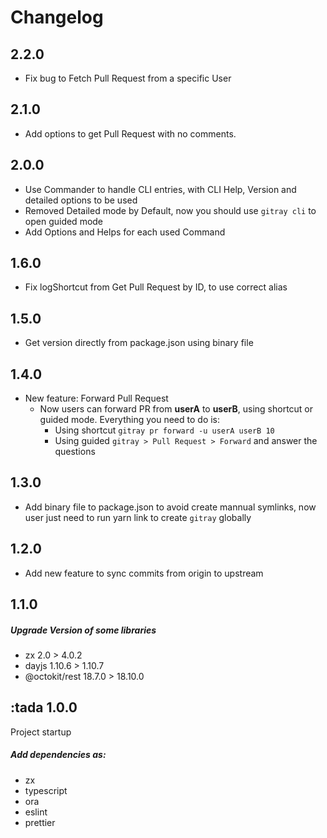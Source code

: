 # Changelog

## 2.2.0

* Fix bug to Fetch Pull Request from a specific User

## 2.1.0

* Add options to get Pull Request with no comments.

## 2.0.0

* Use Commander to handle CLI entries, with CLI Help, Version and detailed options to be used
* Removed Detailed mode by Default, now you should use `gitray cli` to open guided mode
* Add Options and Helps for each used Command

## 1.6.0

* Fix logShortcut from Get Pull Request by ID, to use correct alias 

## 1.5.0

* Get version directly from package.json using binary file

## 1.4.0

* New feature: Forward Pull Request
    * Now users can forward PR from **userA** to **userB**, using shortcut or guided mode.
    Everything you need to do is:
        * Using shortcut `gitray pr forward -u userA userB 10`
        * Using guided `gitray > Pull Request > Forward` and answer the questions

## 1.3.0

*  Add binary file to package.json to avoid create mannual symlinks, now user just need to run yarn link to create `gitray` globally


## 1.2.0

* Add new feature to sync commits from origin to upstream

## 1.1.0

##### Upgrade Version of some libraries

* zx 2.0 > 4.0.2
* dayjs 1.10.6 > 1.10.7
* @octokit/rest 18.7.0 > 18.10.0
## :tada 1.0.0

Project startup
##### Add dependencies as:
* zx
* typescript
* ora
* eslint
* prettier

